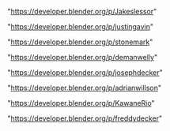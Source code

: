 "https://developer.blender.org/p/Jakeslessor"

"https://developer.blender.org/p/justingavin"

"https://developer.blender.org/p/stonemark"

"https://developer.blender.org/p/demanwelly"

"https://developer.blender.org/p/josephdecker"

"https://developer.blender.org/p/adrianwillson"

"https://developer.blender.org/p/KawaneRio"

"https://developer.blender.org/p/freddydecker"

 
